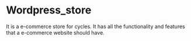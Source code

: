 # Wordpress_store
It is a e-commerce store for cycles. It has all the functionality and features that a e-commerce website should have.
